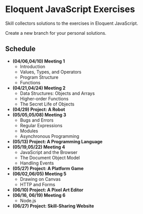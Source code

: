 # Eloquent JavaScript Exercises

Skill collectors solutions to the exercises in Eloquent JavaScript.

Create a new branch for your personal solutions.

## Schedule

- **(04/06,04/10) Meeting 1**
	- Introduction
	- Values, Types, and Operators
	- Program Structure
	- Functions
- **(04/21,04/24) Meeting 2**
	- Data Structures: Objects and Arrays
	- Higher-order Functions
	- The Secret Life of Objects
- **(04/29) Project: A Robot**
- **(05/05,05/08) Meeting 3**
	- Bugs and Errors
	- Regular Expressions
	- Modules
	- Asynchronous Programming
- **(05/13) Project: A Programming Language**
- **(05/19,05/22) Meeting 4**
	- JavaScript and the Browser
	- The Document Object Model
	- Handling Events
- **(05/27) Project: A Platform Game**
- **(06/02,06/05) Meeting 5**
	- Drawing on Canvas
	- HTTP and Forms
- **(06/10) Project: A Pixel Art Editor**
- **(06/16, 06/19) Meeting 6**
	- Node.js
- **(06/27) Project: Skill-Sharing Website**
